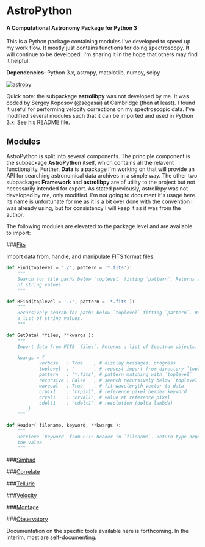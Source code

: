 # AstroPython

#### A Computational Astronomy Package for Python 3

This is a Python package containing modules I've developed to speed
up my work flow. It mostly just contains functions for doing spectroscopy.
It will continue to be developed. I'm sharing it in the hope that others
may find it helpful.

**Dependencies:** Python 3.x, astropy, matplotlib, numpy, scipy

[![astropy](http://img.shields.io/badge/powered%20by-AstroPy-orange.svg?style=flat)](http://www.astropy.org/)

Quick note: the subpackage **astrolibpy** was not developed
by me. It was coded by Sergey Koposov (@segasai) at Cambridge (then at least).
I found it useful for performing velocity corrections on my spectroscopic
data. I've modified several modules such that it can be imported and used in
Python 3.x. See his README file.

## Modules

AstroPython is split into several components. The principle component is the
subpackage **AstroPython** itself, which contains all the relavent
functionality. Further, **Data** is a package I'm working on that will provide
an API for searching astronomical data archives in a simple way. The other two
subpackages **Framework** and **astrolibpy** are of utility to the project but
not necessarily intended for export. As stated previously, astrolibpy was not
developed by me, only modified. I'm not going to document it's usage here. Its
name is unfortunate for me as it is a bit over done with the convention I was
already using, but for consistency I will keep it as it was from the author.

The following modules are elevated to the package level and are available
to import:

###[Fits](AstroPython/Fits.py)

Import data from, handle, and manipulate FITS format files.

```Python
def Find(toplevel = './', pattern = '*.fits'):
    """
    Search for file paths below `toplevel` fitting `pattern`. Returns a list
    of string values.
    """
```

```Python
def RFind(toplevel = './', pattern = '*.fits'):
    """
    Recursively search for paths below `toplevel` fitting `pattern`. Returns
    a list of string values.
    """
```

```Python
def GetData( *files, **kwargs ):
	"""
	Import data from FITS `files`. Returns a list of Spectrum objects.

	kwargs = {
			verbose   : True    , # display messages, progress
			toplevel  : ''      , # request import from directory `toplevel`
			pattern   : '*.fits', # pattern matching with `toplevel`
			recursive : False   , # search recursively below `toplevel`
			wavecal   : True    , # fit wavelength vector to data
			crpix1    : 'crpix1', # reference pixel header keyword
			crval1    : 'crval1', # value at reference pixel
			cdelt1    : 'cdelt1', # resolution (delta lambda)
		}
	"""
```

```Python
def Header( filename, keyword, **kwargs ):
	"""
	Retrieve `keyword` from FITS header in `filename`. Return type depends on
    the value.
	"""
```
###[Simbad](AstroPython/Simbad.py)


###[Correlate](AstroPython/Correlate.py)


###[Telluric](AstroPython/Telluric.py)


###[Velocity](AstroPython/Velocity.py)


###[Montage](AstroPython/Montage.py)


###[Observatory](AstroPython/Fits.py)


Documentation on the specific tools available here is forthcoming. In the
interim, most are self-documenting.
